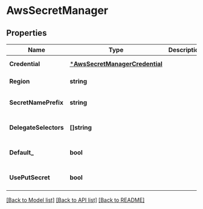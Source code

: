 # AwsSecretManager

## Properties
Name | Type | Description | Notes
------------ | ------------- | ------------- | -------------
**Credential** | [***AwsSecretManagerCredential**](AwsSecretManagerCredential.md) |  | [default to null]
**Region** | **string** |  | [default to null]
**SecretNamePrefix** | **string** |  | [optional] [default to null]
**DelegateSelectors** | **[]string** |  | [optional] [default to null]
**Default_** | **bool** |  | [optional] [default to null]
**UsePutSecret** | **bool** |  | [optional] [default to null]

[[Back to Model list]](../README.md#documentation-for-models) [[Back to API list]](../README.md#documentation-for-api-endpoints) [[Back to README]](../README.md)


